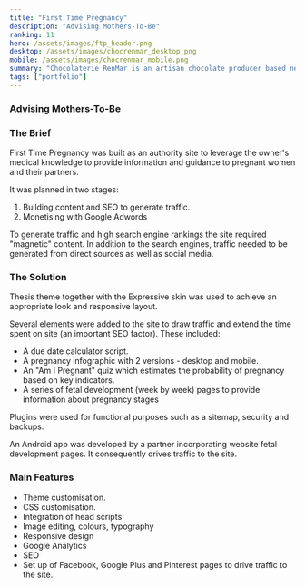 ```yaml
---
title: "First Time Pregnancy"
description: "Advising Mothers-To-Be"
ranking: 11
hero: /assets/images/ftp_header.png
desktop: /assets/images/chocrenmar_desktop.png
mobile: /assets/images/chocrenmar_mobile.png
summary: "Chocolaterie RenMar is an artisan chocolate producer based near Mansfield, Victoria, Australia. The website showcases its products, services and activities as well as featuring an online retail and wholesale shop."
tags: ["portfolio"]
---
```


### Advising Mothers-To-Be

### The Brief

First Time Pregnancy was built as an authority site to leverage the owner's medical knowledge to provide information and guidance to pregnant women and their partners.

It was planned in two stages:

1. Building content and SEO to generate traffic.
2. Monetising with Google Adwords

To generate traffic and high search engine rankings the site required "magnetic" content. In addition to the search engines, traffic needed to be generated from direct sources as well as social media.

### The Solution

Thesis theme together with the Expressive skin was used to achieve an appropriate look and responsive layout.

Several elements were added to the site to draw traffic and extend the time spent on site (an important SEO factor). These included:

- A due date calculator script.
- A pregnancy infographic with 2 versions - desktop and mobile.
- An "Am I Pregnant" quiz which estimates the probability of pregnancy based on key indicators.
- A series of fetal development (week by week) pages to provide information about pregnancy stages

Plugins were used for functional purposes such as a sitemap, security and backups.

An Android app was developed by a partner incorporating website fetal development pages. It consequently drives traffic to the site.

### Main Features

- Theme customisation.
- CSS customisation.
- Integration of head scripts
- Image editing, colours, typography
- Responsive design
- Google Analytics
- SEO
- Set up of Facebook, Google Plus and Pinterest pages to drive traffic to the site.

